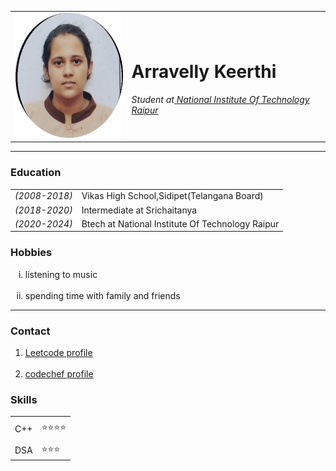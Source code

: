 
<html lang="en" dir="ltr">

<head>
  <meta charset="utf-8">
 
</head>

<body>
<table cellspacing="10">
  <tr>
    <td>  <img src="images/pp.jpg" alt="keerthi's profile photo" width="200" height="200"></td>
    <td><strong>
      <h1>Arravelly Keerthi</h1>
    </strong>
    <em>Student at<a href="http://www.nitrr.ac.in/aboutit.php"> National Institute Of Technology Raipur</a> </em></td>
  </tr>
</table>
  <hr>
  <h3>Education</h3>
  <table cellspacing="10">
    <tr>
      <td><em>(2008-2018)</em></td>
      <td> Vikas High School,Sidipet(Telangana Board)</td>
    </tr>
    <tr>
      <td><em>(2018-2020)</em></td>
      <td>Intermediate at Srichaitanya </td>
    </tr>
    <tr>
      <td><em>(2020-2024)</em> </td>
      <td>Btech at National Institute Of Technology Raipur</td>
    </tr>
  </table>


  </ul>
  <h3>Hobbies</h3>
  <ol type="i">
    <li>listening to music</li><br>
    <li>spending time with family and friends</li>
  </ol type="i">
<hr>
<h3>Contact</h3>
<ol type="1">
  <li><a href="https://leetcode.com/Keerthi_arravelly/">Leetcode profile</a></li><br>
<li>  <a href="https://www.codechef.com/users/keerthi1111">codechef profile</a></li>
</ol>
<h3>Skills</h3>

<table>
  <tr>
    <td>
      <tr>
        <td>C++</td>
        <td>⭐⭐⭐⭐</td>
      </tr>
    </td>
    <td>
      <tr>
        <td>DSA</td>
        <td>⭐⭐⭐</td>
      </tr>
    </td>
  </tr>
</table>

  </head>

</body>

</html>
